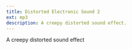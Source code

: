 ```yaml
---
title: Distorted Electronic Sound 2
ext: mp3
description: A creepy distorted sound effect.
---
```

A creepy distorted sound effect